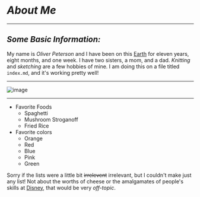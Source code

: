 # *About Me*
---
## ***Some Basic Information:***
  My name is *Oliver Peterson* and I have been on this  [Earth](nineplanets.org/earth.html) for eleven years, eight months, and one week. I have two sisters, a mom, and a dad. *Knitting* and *sketching* are a few hobbies of mine. I am doing this on a file titled `index.md`, and it's working pretty well!

---
![image](http://www.cpcgoodyear.org/hp_wordpress/wp-content/uploads/2016/03/Knitting-for-the-Needy.jpg)

---
- Favorite Foods
  - Spaghetti
  - Mushroom Stroganoff
  - Fried Rice
- Favorite colors
  - Orange
  - Red
  - Blue
  - Pink
  - Green

Sorry if the lists were a little bit ~~irrelevent~~ irrelevant, but I couldn't make just any list! Not about the worths of cheese or the amalgamates of people's skills at [Disney](www.disney.com/), that would  be very *off-topic*.
